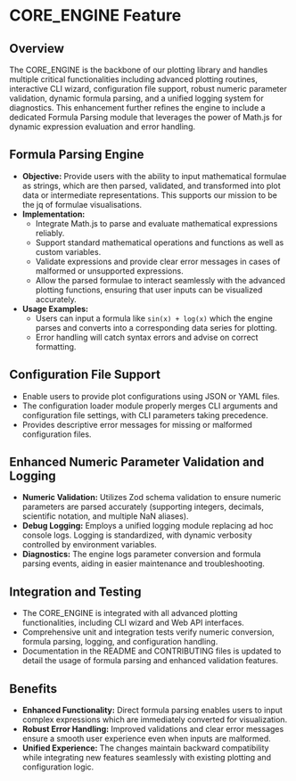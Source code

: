 # CORE_ENGINE Feature

## Overview
The CORE_ENGINE is the backbone of our plotting library and handles multiple critical functionalities including advanced plotting routines, interactive CLI wizard, configuration file support, robust numeric parameter validation, dynamic formula parsing, and a unified logging system for diagnostics. This enhancement further refines the engine to include a dedicated Formula Parsing module that leverages the power of Math.js for dynamic expression evaluation and error handling.

## Formula Parsing Engine
- **Objective:** Provide users with the ability to input mathematical formulae as strings, which are then parsed, validated, and transformed into plot data or intermediate representations. This supports our mission to be the jq of formulae visualisations.
- **Implementation:**
  - Integrate Math.js to parse and evaluate mathematical expressions reliably.
  - Support standard mathematical operations and functions as well as custom variables.
  - Validate expressions and provide clear error messages in cases of malformed or unsupported expressions.
  - Allow the parsed formulae to interact seamlessly with the advanced plotting functions, ensuring that user inputs can be visualized accurately.
- **Usage Examples:**
  - Users can input a formula like `sin(x) + log(x)` which the engine parses and converts into a corresponding data series for plotting.
  - Error handling will catch syntax errors and advise on correct formatting.

## Configuration File Support
- Enable users to provide plot configurations using JSON or YAML files.
- The configuration loader module properly merges CLI arguments and configuration file settings, with CLI parameters taking precedence.
- Provides descriptive error messages for missing or malformed configuration files.

## Enhanced Numeric Parameter Validation and Logging
- **Numeric Validation:** Utilizes Zod schema validation to ensure numeric parameters are parsed accurately (supporting integers, decimals, scientific notation, and multiple NaN aliases).
- **Debug Logging:** Employs a unified logging module replacing ad hoc console logs. Logging is standardized, with dynamic verbosity controlled by environment variables.
- **Diagnostics:** The engine logs parameter conversion and formula parsing events, aiding in easier maintenance and troubleshooting.

## Integration and Testing
- The CORE_ENGINE is integrated with all advanced plotting functionalities, including CLI wizard and Web API interfaces.
- Comprehensive unit and integration tests verify numeric conversion, formula parsing, logging, and configuration handling.
- Documentation in the README and CONTRIBUTING files is updated to detail the usage of formula parsing and enhanced validation features.

## Benefits
- **Enhanced Functionality:** Direct formula parsing enables users to input complex expressions which are immediately converted for visualization.
- **Robust Error Handling:** Improved validations and clear error messages ensure a smooth user experience even when inputs are malformed.
- **Unified Experience:** The changes maintain backward compatibility while integrating new features seamlessly with existing plotting and configuration logic.